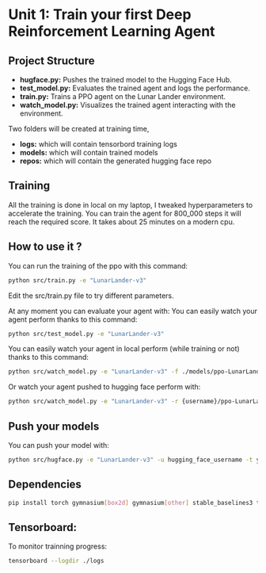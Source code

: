 # Unit 1: Train your first Deep Reinforcement Learning Agent

## Project Structure

* **hugface.py:** Pushes the trained model to the Hugging Face Hub.
* **test_model.py:** Evaluates the trained agent and logs the performance.
* **train.py:** Trains a PPO agent on the Lunar Lander environment.
* **watch_model.py:** Visualizes the trained agent interacting with the environment.

Two folders will be created at training time,
* **logs:** which will contain tensorbord training logs
* **models:** which will contain trained models
* **repos:** which will contain the generated hugging face repo

## Training

All the training is done in local on my laptop, I tweaked hyperparameters to accelerate the training.
You can train the agent for 800_000 steps it will reach the required score. It takes about 25 minutes on a modern cpu.

## How to use it ?

You can run the training of the ppo with this command:

```bash
python src/train.py -e "LunarLander-v3"
```

Edit the src/train.py file to try different parameters. 

At any moment you can evaluate your agent with:
You can easily watch your agent perform thanks to this command:
```bash
python src/test_model.py -e "LunarLander-v3"
```

You can easily watch your agent in local perform (while training or not) thanks to this command:
```bash
python src/watch_model.py -e "LunarLander-v3" -f ./models/ppo-LunarLander-v3/best_model.zip
```

Or watch your agent pushed to hugging face perform with:
```bash
python src/watch_model.py -e "LunarLander-v3" -r {username}/ppo-LunarLander-v3 -f ./models/ppo-LunarLander-v3/best_model.zip
```

## Push your models

You can push your model with:
```bash
python src/hugface.py -e "LunarLander-v3" -u hugging_face_username -t your_token
```

## Dependencies

```bash
pip install torch gymnasium[box2d] gymnasium[other] stable_baselines3 tensorboard huggingface-hub huggingface-sb3
```

## Tensorboard:

To monitor trainning progress:

```bash
tensorboard --logdir ./logs
```
